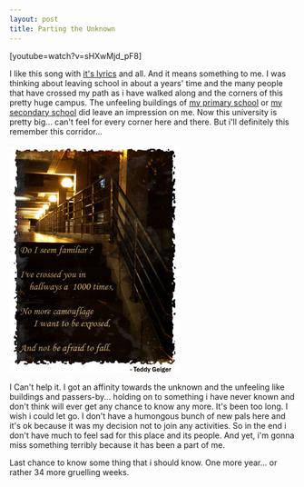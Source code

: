 ```yaml
---
layout: post
title: Parting the Unknown
---
```


[youtube=watch?v=sHXwMjd\_pF8]

I like this song with [it's lyrics](http://www.azlyrics.com/lyrics/teddygeiger/foryouiwillconfidence.html "For You I Will (Confidence) - Teddy Geiger") and all. And it means something to me. I was thinking about leaving school in about a years' time and the many people that have crossed my path as i have walked along and the corners of this pretty huge campus. The unfeeling buildings of [my primary school](/2005/11/17/walking-into-those-good-ol-days/) or [my secondary school](/2006/07/28/visiting-alma-mater/) did leave an impression on me. Now this university is pretty big... can't feel for every corner here and there. But i'll definitely this remember this corridor...

![](/img/pr2.jpg)

I Can't help it. I got an affinity towards the unknown and the unfeeling like buildings and passers-by... holding on to something i have never known and don't think will ever get any chance to know any more. It's been too long. I wish i could let go. I don't have a humongous bunch of new pals here and it's ok because it was my decision not to join any activities. So in the end i don't have much to feel sad for this place and its people. And yet, i'm gonna miss something terribly because it has been a part of me.

Last chance to know some thing that i should know. One more year... or rather 34 more gruelling weeks.
